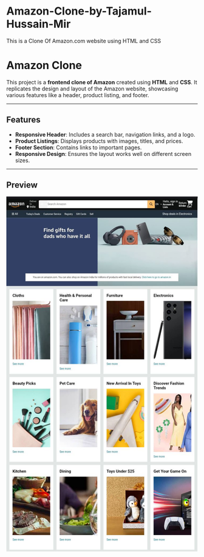 # Amazon-Clone-by-Tajamul-Hussain-Mir
This is a Clone Of Amazon.com website using HTML and CSS

# Amazon Clone

This project is a **frontend clone of Amazon** created using **HTML** and **CSS**. It replicates the design and layout of the Amazon website, showcasing various features like a header, product listing, and footer.

---

## Features
- **Responsive Header**: Includes a search bar, navigation links, and a logo.
- **Product Listings**: Displays products with images, titles, and prices.
- **Footer Section**: Contains links to important pages.
- **Responsive Design**: Ensures the layout works well on different screen sizes.

---

## Preview

![Amazon Clone Preview](./Amazon(Preview).jpg)
[](./Amazon(Preview2).jpg)
